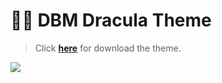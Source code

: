 # 🧛‍♂️ DBM Dracula Theme

> Click [**here**](https://github.com/CapOliveiraBr/DBM-Dracula-Theme/archive/master.zip) for download the theme.

<img src="https://i.imgur.com/QQOlyCf.gif">
